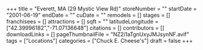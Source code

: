 +++
title = "Everett, MA (29 Mystic View Rd)"
storeNumber = ""
startDate = "2001-06-19"
endDate = ""
cuDate = ""
remodels = []
stages = []
franchisees = []
attractions = []
sqft = ""
latitudeLongitude = ["42.39996182","-71.07136648"]
citations = []
contributors = []
downloadLinks = []
pageThumbnailFile = "NZ2i1aTgnUxyJMJsynNF.avif"
tags = ["Locations"]
categories = ["Chuck E. Cheese's"]
draft = false
+++
